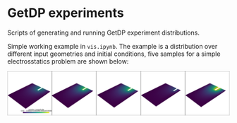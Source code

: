# GetDP experiments

Scripts of generating and running GetDP experiment distributions.

Simple working example in `vis.ipynb`. The example is a distribution over different input geometries and initial conditions, five samples for a simple electrosstatics problem are shown below:

![Example distribution over different input geometries](distribution_example.png)

